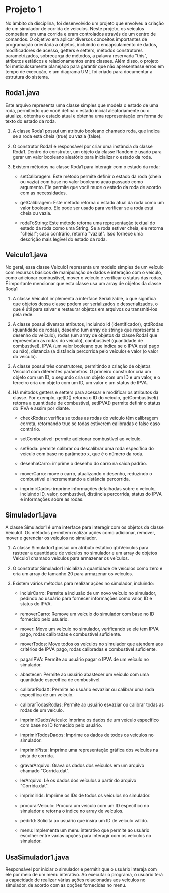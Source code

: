 # Projeto 1
No âmbito da disciplina, foi desenvolvido um projeto que envolveu a criação de um simulador de corrida de veículos. Neste projeto, os veículos competiam em uma corrida e eram controlados através de um centro de comandos. O objetivo era aplicar diversos conceitos importantes de programação orientada a objetos, incluindo o encapsulamento de dados, modificadores de acesso, getters e setters, métodos construtores parametrizados, sobrecarga de métodos, a palavra reservada "this", atributos estáticos e relacionamentos entre classes. Além disso, o projeto foi meticulosamente planejado para garantir que não apresentasse erros em tempo de execução, e um diagrama UML foi criado para documentar a estrutura do sistema.

## Roda1.java
Este arquivo representa uma classe simples que modela o estado de uma roda, permitindo que você defina o estado inicial aleatoriamente ou o atualize, obtenha o estado atual e obtenha uma representação em forma de texto do estado da roda.

1) A classe Roda1 possui um atributo booleano chamado roda, que indica se a roda está cheia (true) ou vazia (false).

2) O construtor Roda1 é responsável por criar uma instância da classe Roda1. Dentro do construtor, um objeto da classe Random é usado para gerar um valor booleano aleatório para inicializar o estado da roda.

3) Existem métodos na classe Roda1 para interagir com o estado da roda:
   
    - setCalibragem: Este método permite definir o estado da roda (cheia ou vazia) com base no valor booleano acao passado como argumento. Ele permite que você mude o estado da roda de acordo com as necessidades.

    - getCalibragem: Este método retorna o estado atual da roda como um valor booleano. Ele pode ser usado para verificar se a roda está cheia ou vazia.

    - rodaToString: Este método retorna uma representação textual do estado da roda como uma String. Se a roda estiver cheia, ele retorna "cheia!"; caso contrário, retorna "vazia!". Isso fornece uma descrição mais legível do estado da roda.

## Veiculo1.java
No geral, essa classe Veiculo1 representa um modelo simples de um veículo com recursos básicos de manipulação de dados e interação com o veículo, como adicionar combustível, mover o veículo e verificar o status das rodas. É importante mencionar que esta classe usa um array de objetos da classe Roda1

1) A classe Veiculo1 implementa a interface Serializable, o que significa que objetos dessa classe podem ser serializados e desserializados, o que é útil para salvar e restaurar objetos em arquivos ou transmiti-los pela rede.

2) A classe possui diversos atributos, incluindo id (identificador), qtdRodas (quantidade de rodas), desenho (um array de strings que representa o desenho do veículo), rodas (um array de objetos da classe Roda1 que representam as rodas do veículo), combustivel (quantidade de combustível), IPVA (um valor booleano que indica se o IPVA está pago ou não), distancia (a distância percorrida pelo veículo) e valor (o valor do veículo).

3) A classe possui três construtores, permitindo a criação de objetos Veiculo1 com diferentes parâmetros. O primeiro construtor cria um objeto com um ID, o segundo cria um objeto com um ID e um valor, e o terceiro cria um objeto com um ID, um valor e um status de IPVA.

4) Há métodos getters e setters para acessar e modificar os atributos da classe. Por exemplo, getID() retorna o ID do veículo, getCombustivel() retorna a quantidade de combustível, setIPVA() permite definir o status do IPVA e assim por diante.

    - checkRodas: verifica se todas as rodas do veículo têm calibragem correta, retornando true se todas estiverem calibradas e false caso contrário.

    - setCombustivel: permite adicionar combustível ao veículo.

    - setRoda: permite calibrar ou descalibrar uma roda específica do veículo com base no parâmetro x, que é o número da roda.

    - desenhaCarro: imprime o desenho do carro na saída padrão.

    - moverCarro: move o carro, atualizando o desenho, reduzindo o combustível e incrementando a distância percorrida.

    - imprimirDados: imprime informações detalhadas sobre o veículo, incluindo ID, valor, combustível, distância percorrida, status do IPVA e informações sobre as rodas.

## Simulador1.java
A classe Simulador1 é uma interface para interagir com os objetos da classe Veiculo1. Os métodos permitem realizar ações como adicionar, remover, mover e gerenciar os veículos no simulador.

1) A classe Simulador1 possui um atributo estático qtdVeiculos para rastrear a quantidade de veículos no simulador e um array de objetos Veiculo1 chamado veiculos para armazenar os veículos.

2) O construtor Simulador1 inicializa a quantidade de veículos como zero e cria um array de tamanho 20 para armazenar os veículos.

3) Existem vários métodos para realizar ações no simulador, incluindo:

    - incluirCarro: Permite a inclusão de um novo veículo no simulador, pedindo ao usuário para fornecer informações como valor, ID e status do IPVA.

    - removerCarro: Remove um veículo do simulador com base no ID fornecido pelo usuário.

    - mover: Move um veículo no simulador, verificando se ele tem IPVA pago, rodas calibradas e combustível suficiente.

    - moverTodos: Move todos os veículos no simulador que atendem aos critérios de IPVA pago, rodas calibradas e combustível suficiente.

    - pagarIPVA: Permite ao usuário pagar o IPVA de um veículo no simulador.

    - abastecer: Permite ao usuário abastecer um veículo com uma quantidade específica de combustível.

    - calibrarRodaX: Permite ao usuário esvaziar ou calibrar uma roda específica de um veículo.

    - calibrarTodasRodas: Permite ao usuário esvaziar ou calibrar todas as rodas de um veículo.

    - imprimirDadosVeiculo: Imprime os dados de um veículo específico com base no ID fornecido pelo usuário.

    - imprimirTodosDados: Imprime os dados de todos os veículos no simulador.

    - imprimirPista: Imprime uma representação gráfica dos veículos na pista de corrida.

    - gravarArquivo: Grava os dados dos veículos em um arquivo chamado "Corrida.dat".

    - lerArquivo: Lê os dados dos veículos a partir do arquivo "Corrida.dat".

    - imprimirIds: Imprime os IDs de todos os veículos no simulador.

    - procurarVeiculo: Procura um veículo com um ID específico no simulador e retorna o índice no array de veículos.

    - pedirId: Solicita ao usuário que insira um ID de veículo válido.

    - menu: Implementa um menu interativo que permite ao usuário escolher entre várias opções para interagir com os veículos no simulador.

## UsaSimulador1.java
Responsável por iniciar o simulador e permitir que o usuário interaja com ele por meio de um menu interativo. Ao executar o programa, o usuário terá a capacidade de realizar várias ações relacionadas aos veículos no simulador, de acordo com as opções fornecidas no menu.
